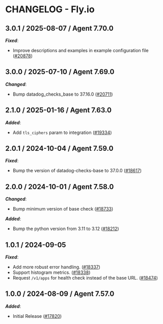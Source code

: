 # CHANGELOG - Fly.io

<!-- towncrier release notes start -->

## 3.0.1 / 2025-08-07 / Agent 7.70.0

***Fixed***:

* Improve descriptions and examples in example configuration file ([#20878](https://github.com/DataDog/integrations-core/pull/20878))

## 3.0.0 / 2025-07-10 / Agent 7.69.0

***Changed***:

* Bump datadog_checks_base to 37.16.0 ([#20711](https://github.com/DataDog/integrations-core/pull/20711))

## 2.1.0 / 2025-01-16 / Agent 7.63.0

***Added***:

* Add `tls_ciphers` param to integration ([#19334](https://github.com/DataDog/integrations-core/pull/19334))

## 2.0.1 / 2024-10-04 / Agent 7.59.0

***Fixed***:

* Bump the version of datadog-checks-base to 37.0.0 ([#18617](https://github.com/DataDog/integrations-core/pull/18617))

## 2.0.0 / 2024-10-01 / Agent 7.58.0

***Changed***:

* Bump minimum version of base check ([#18733](https://github.com/DataDog/integrations-core/pull/18733))

***Added***:

* Bump the python version from 3.11 to 3.12 ([#18212](https://github.com/DataDog/integrations-core/pull/18212))

## 1.0.1 / 2024-09-05

***Fixed***:

* Add more robust error handling. ([#18337](https://github.com/DataDog/integrations-core/pull/18337))
* Support histogram metrics. ([#18338](https://github.com/DataDog/integrations-core/pull/18338))
* Request `/v1/apps` for health check instead of the base URL. ([#18474](https://github.com/DataDog/integrations-core/pull/18474))

## 1.0.0 / 2024-08-09 / Agent 7.57.0

***Added***:

* Initial Release ([#17820](https://github.com/DataDog/integrations-core/pull/17820))
